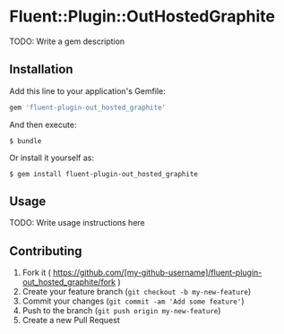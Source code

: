 # Fluent::Plugin::OutHostedGraphite

TODO: Write a gem description

## Installation

Add this line to your application's Gemfile:

```ruby
gem 'fluent-plugin-out_hosted_graphite'
```

And then execute:

    $ bundle

Or install it yourself as:

    $ gem install fluent-plugin-out_hosted_graphite

## Usage

TODO: Write usage instructions here

## Contributing

1. Fork it ( https://github.com/[my-github-username]/fluent-plugin-out_hosted_graphite/fork )
2. Create your feature branch (`git checkout -b my-new-feature`)
3. Commit your changes (`git commit -am 'Add some feature'`)
4. Push to the branch (`git push origin my-new-feature`)
5. Create a new Pull Request

